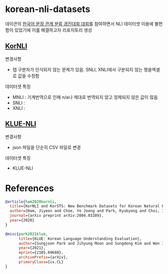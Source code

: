 # korean-nli-datasets

데이콘의 [한국어 문장 관계 분류 경진대회 대회](https://dacon.io/competitions/official/235875/overview/description)를 참여하면서 NLI 데이터셋 이용에 불편함이 있었기에 이를 해결하고자 리포지토리 생성

## [KorNLI](https://github.com/kakaobrain/KorNLUDatasets)
변경사항
- 탭 구분자가 인식되지 않는 문제가 있음. SNLI, XNLI에서 구분되지 않는 행을엑셀로 값을 수정함

데이터셋 특징
- MNLI : 기계번역으로 인해 n/a나 제대로 번역되지 않고 정제되지 않은 값이 많음
- SNLI : 
- XNLI : 


## [KLUE-NLI](https://github.com/KLUE-benchmark/KLUE)
변경사항
- json 파일을 단순히 CSV 파일로 변경

데이터셋 특징
- KLUE-NLI

# References
```bibtex
@article{ham2020kornli,
  title={KorNLI and KorSTS: New Benchmark Datasets for Korean Natural Language Understanding},
  author={Ham, Jiyeon and Choe, Yo Joong and Park, Kyubyong and Choi, Ilji and Soh, Hyungjoon},
  journal={arXiv preprint arXiv:2004.03289},
  year={2020}
}

@misc{park2021klue,
      title={KLUE: Korean Language Understanding Evaluation},
      author={Sungjoon Park and Jihyung Moon and Sungdong Kim and Won Ik Cho and Jiyoon Han and Jangwon Park and Chisung Song and Junseong Kim and Yongsook Song and Taehwan Oh and Joohong Lee and Juhyun Oh and Sungwon Lyu and Younghoon Jeong and Inkwon Lee and Sangwoo Seo and Dongjun Lee and Hyunwoo Kim and Myeonghwa Lee and Seongbo Jang and Seungwon Do and Sunkyoung Kim and Kyungtae Lim and Jongwon Lee and Kyumin Park and Jamin Shin and Seonghyun Kim and Lucy Park and Alice Oh and Jungwoo Ha and Kyunghyun Cho},
      year={2021},
      eprint={2105.09680},
      archivePrefix={arXiv},
      primaryClass={cs.CL}
}
```
